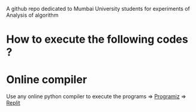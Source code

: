 A github repo dedicated to Mumbai University students for experiments of Analysis of algorithm

# How to execute the following codes ?

# Online compiler

Use any online python compiler to execute the programs
=> [Programiz](https://www.programiz.com/python-programming/online-compiler/)
=> [Replit](repl.it)
